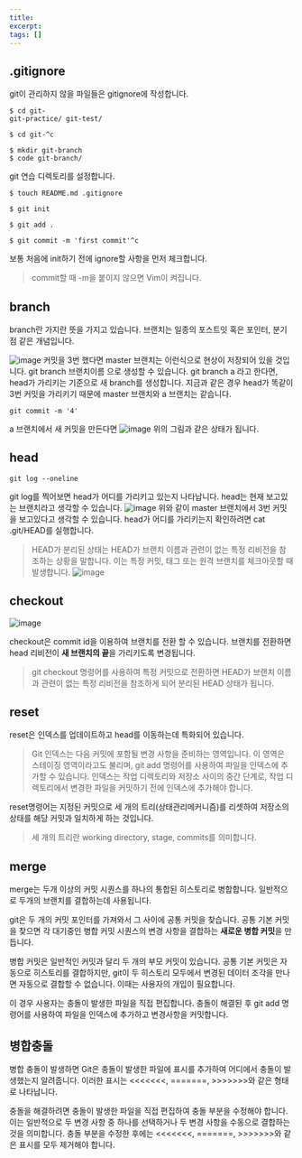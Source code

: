 ```yaml
---
title:
excerpt:
tags: []
---
```

  
## .gitignore
git이 관리하지 않을 파일들은 gitignore에 작성합니다.
  

```git
$ cd git-
git-practice/ git-test/

$ cd git-^c

$ mkdir git-branch
$ code git-branch/
```
git 연습 디렉토리를 설정합니다.

```git
$ touch README.md .gitignore

$ git init

$ git add .

$ git commit -m 'first commit'^c
```
보통 처음에 init하기 전에 ignore할 사항을 먼저 체크합니다.
  
> commit할 때 -m을 붙이지 않으면 Vim이 켜집니다.
  
## branch
branch란 가지란 뜻을 가지고 있습니다.
브랜치는 일종의 포스트잇 혹은 포인터, 분기점 같은 개념입니다.

![image](https://user-images.githubusercontent.com/78904413/235383796-dafcac51-63a9-40bb-a499-573bf2f411f2.png)
커밋을 3번 했다면 master 브랜치는 이런식으로 현상이 저장되어 있을 것입니다.
git branch 브랜치이름 으로 생성할 수 있습니다.
git branch a 라고 한다면, head가 가리키는 기준으로 새 branch를 생성합니다.
지금과 같은 경우 head가 똑같이 3번 커밋을 가리키기 때문에 master 브랜치와 a 브랜치는 같습니다.

```git
git commit -m '4'
```
a 브랜치에서 새 커밋을 만든다면
![image](https://user-images.githubusercontent.com/78904413/235387173-8acc71cb-71e0-4806-8b1e-14b7843149a8.png)
위의 그림과 같은 상태가 됩니다.


## head

```git
git log --oneline
```
git log를 찍어보면 head가 어디를 가리키고 있는지 나타납니다.
head는 현재 보고있는 브랜치라고 생각할 수 있습니다.
![image](https://user-images.githubusercontent.com/78904413/235384090-6ac8161f-d5aa-4b3c-aad8-5e0a1b6fd557.png)
위와 같이 master 브랜치에서 3번 커밋을 보고있다고 생각할 수 있습니다.
head가 어디를 가리키는지 확인하려면 cat .git/HEAD를 실행합니다.

> HEAD가 분리된 상태는 HEAD가 브랜치 이름과 관련이 없는 특정 리비전을 참조하는 상황을 말합니다. 이는 특정 커밋, 태그 또는 원격 브랜치를 체크아웃할 때 발생합니다.
> ![image](https://user-images.githubusercontent.com/78904413/235386650-3c3c8e4c-8016-4a34-b5ae-cfb386c42829.png)


## checkout

![image](https://user-images.githubusercontent.com/78904413/235384102-1a37d655-62a3-447b-9325-e43f4e264718.png)

checkout은 commit id을 이용하여 브랜치를 전환 할 수 있습니다.
브랜치를 전환하면 head 리비전이 **새 브랜치의 끝**을 가리키도록 변경됩니다.

> git checkout 명령어를 사용하여 특정 커밋으로 전환하면 HEAD가 브랜치 이름과 관련이 없는 특정 리비전을 참조하게 되어 분리된 HEAD 상태가 됩니다.

## reset

reset은 인덱스를 업데이트하고 head를 이동하는데 특화되어 있습니다.

> Git 인덱스는 다음 커밋에 포함될 변경 사항을 준비하는 영역입니다. 이 영역은 스테이징 영역이라고도 불리며, git add 명령어를 사용하여 파일을 인덱스에 추가할 수 있습니다. 인덱스는 작업 디렉토리와 저장소 사이의 중간 단계로, 작업 디렉토리에서 변경한 파일을 커밋하기 전에 인덱스에 추가해야 합니다.

reset명령어는 지정된 커밋으로 세 개의 트리(상태관리메커니즘)를 리셋하여 저장소의 상태를 해당 커밋과
일치하게 하는 것입니다.

> 세 개의 트리란 working directory, stage, commits를 의미합니다.

## merge

merge는 두개 이상의 커밋 시퀀스를 하나의 통합된 히스토리로 병합합니다.
일반적으로 두개의 브랜치를 결합하는데 사용됩니다.

git은 두 개의 커밋 포인터를 가져와서 그 사이에 공통 커밋을 찾습니다.
공통 기본 커밋을 찾으면 각 대기중인 병합 커밋 시퀀스의 변경 사항을 결합하는
**새로운 병합 커밋**을 만듭니다.

병합 커밋은 일반적인 커밋과 달리 두 개의 부모 커밋이 있습니다.
공통 기본 커밋은 자동으로 히스토리를 결합하지만,
git이 두 히스토리 모두에서 변경된 데이터 조각을 만나면 자동으로 결합할 수 없습니다.
이때는 사용자의 개입이 필요합니다.

이 경우 사용자는 충돌이 발생한 파일을 직접 편집합니다.
충돌이 해결된 후 git add 명령어를 사용하여 파일을 인덱스에 추가하고 변경사항을 커밋합니다.

## 병합충돌

병합 충돌이 발생하면 Git은 충돌이 발생한 파일에 표시를 추가하여 어디에서 충돌이 발생했는지 알려줍니다. 이러한 표시는 <<<<<<<, =======, >>>>>>>와 같은 형태로 나타납니다.

충돌을 해결하려면 충돌이 발생한 파일을 직접 편집하여 충돌 부분을 수정해야 합니다. 이는 일반적으로 두 변경 사항 중 하나를 선택하거나 두 변경 사항을 수동으로 결합하는 것을 의미합니다. 충돌 부분을 수정한 후에는 <<<<<<<, =======, >>>>>>>와 같은 표시를 모두 제거해야 합니다.
